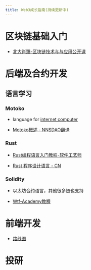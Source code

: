 ```yaml
---
title: Web3成长指南(持续更新中)
---
```


# 区块链基础入门
- [北大肖臻-区块链技术与与应用公开课](https://www.bilibili.com/video/BV1Vt411X7JF?spm_id_from=333.337.search-card.all.click&vd_source=a39530dd5cfafe764bfb2113c6412bd6)

# 后端及合约开发

## 语言学习

### Motoko 

- language for [internet computer](https://internetcomputer.org/)

- [Motoko概述 - NNSDAO翻译](https://sdk.nnsdao.com/docs/quick-start/motoko)

### Rust

- [Rust编程语言入门教程-软件工艺师](https://www.bilibili.com/video/BV1hp4y1k7SV/?spm_id_from=333.337.top_right_bar_window_custom_collection.content.click&vd_source=a39530dd5cfafe764bfb2113c6412bd6)

- [Rust 程序设计语言 - CN](https://kaisery.github.io/trpl-zh-cn/)

### Solidity

- 以太坊合约语言，其他很多链也支持

- [Wtf-Academy教程](https://wtf.academy/solidity-start/)

# 前端开发
- [路线图](https://roadmap.sh/frontend)

# 投研

